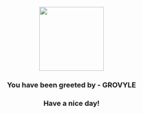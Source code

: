 <p align="center">
            <img src="https://raw.githubusercontent.com/PokeAPI/sprites/master/sprites/pokemon/253.png" width="150" height="150">
          </p>
          <h3 align="center">You have been greeted by - <b>GROVYLE</b></h3>
          <h3 align="center">Have a nice day!</h3>
